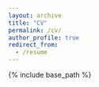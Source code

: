 ```yaml
---
layout: archive
title: "CV"
permalink: /cv/
author_profile: true
redirect_from:
  - /resume
---
```


{% include base_path %}
<object data="/images/CV/Andrew_Zheng_CV.pdf" width="1000" height="1000" type='application/pdf'></object>
